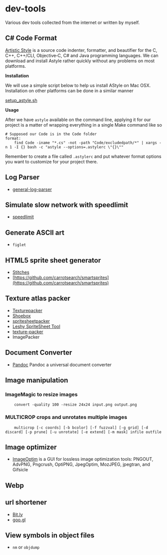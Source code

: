 # dev-tools
Various dev tools collected from the internet or written by myself.

## C# Code Format
[Artistic Style](http://astyle.sourceforge.net/) is a source code indenter, formatter, and beautifier for the C, C++, C++/CLI, Objective‑C, C# and Java programming languages. We can download and install Astyle rather quickly without any problems on most platforms.

**Installation**

We will use a simple script below to help us install AStyle on Mac OSX. Installation on other platforms can be done in a similar manner

[setup_astyle.sh](../blob/master/astyle/setup_astyle.sh)

**Usage**

After we have `astyle` available on the command line, applying it for our project is a matter of wrapping everything in a single Make command like so

```
# Supposed our Code is in the Code folder
format:
	find Code -iname "*.cs" -not -path "Code/excludedpath/*" | xargs -n 1 -I {} bash -c "astyle --options=.astylerc \"{}\""
```

Remember to create a file called `.astylerc` and put whatever format options you want to customize for your project there.

## Log Parser
* [general-log-parser](https://pypi.python.org/pypi/general-log-parser)

## Simulate slow network with speedlimit
* [speedlimit](https://github.com/mschrag/speedlimit)

## Generate ASCII art
* `figlet`

## HTML5 sprite sheet generator
* [Stitches](http://draeton.github.io/stitches/)
* [https://github.com/carrotsearch/smartsprites](https://github.com/carrotsearch/smartsprites)

## Texture atlas packer
* [Texturepacker](https://www.codeandweb.com/texturepacker)
* [Shoebox](http://renderhjs.net/shoebox/)
* [spritesheetpacker](http://spritesheetpacker.codeplex.com/)
* [Leshy SpriteSheet Tool](http://www.leshylabs.com/apps/sstool/)
* [texture-packer](https://github.com/minhhh/texture-packer)
* ImagePacker

## Document Converter
* [Pandoc](http://pandoc.org/) Pandoc a universal document converter



## Image manipulation

### ImageMagic to resize images
```
	convert -quality 100 -resize 24x24 input.png output.png
```

### MULTICROP crops and unrotates multiple images

```
    multicrop [-c coords] [-b bcolor] [-f fuzzval] [-g grid] [-d discard] [-p prune] [-u unrotate] [-e extend] [-m mask] infile outfile
```

## Image optimizer
* [ImageOptim](https://github.com/ImageOptim/ImageOptim) is a GUI for lossless image optimization tools: PNGOUT, AdvPNG, Pngcrush, OptiPNG, JpegOptim, MozJPEG, jpegtran, and Gifsicle

## Webp


## url shortener
* [Bit.ly](https://bitly.com/)
* [goo.gl](https://goo.gl/)

## View symbols in object files
* `nm` or `objdump`


